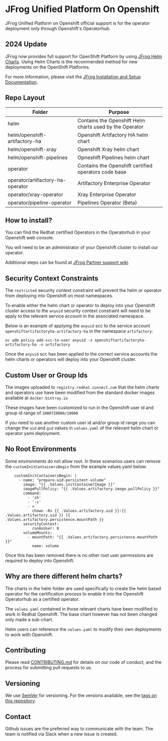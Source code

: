 # JFrog Unified Platform On Openshift 

JFrog Unified Platform on Openshift official support is for the operator deployment only through Openshift's Operatorhub.

## 2024 Update

JFrog now provides full support for OpenShift Platform by using [JFrog Helm Charts](https://github.com/jfrog/charts/tree/master/stable). 
Using Helm Charts is the recommended method for new deployments on the OpenShift Platforms.

For more information, please visit the [JFrog Installation and Setup Documentation](https://jfrog.com/help/r/jfrog-installation-setup-documentation/ha-installation-on-openshift-using-artifactory-chart).

## Repo Layout

| Folder                          | Purpose                                                 |
|---------------------------------|---------------------------------------------------------|
| helm                            | Contains the Openshift Helm charts used by the Operator |
| helm/openshift-artifactory-ha   | Openshift Artifactory HA helm chart                     |
| helm/openshift-xray             | Openshift Xray helm chart                               |
| helm/openshift-pipelines        | Opneshift Pipelines helm chart                          | 
| operator                        | Contains the Openshift certified operators code base    |
| operator/artifactory-ha-operator| Artifactory Enterprise Operator                         |
| operator/xray-operator          | Xray Enterprise Operator                                |
| operator/pipeline-operator      | Pipelines Operator (Beta)                               |

## How to install?

You can find the Redhat certified Operators in the Operatorhub in your Openshift web console.

You will need to be an administrator of your Openshift cluster to install our operator.

Additional steps can be found at [JFrog Partner support wiki](https://www.jfrog.com/confluence/display/JFROG/JFrog+Partner+Integrations#JFrogPartnerIntegrations-redhatopenshift]).

## Security Context Constraints

The `restricted` security context constraint will prevent the helm or operator from deploying into Openshift on most namespaces.

To enable either the helm chart or operator to deploy into your Openshift cluster access to the `anyuid` security context constraint will need to be apply to the relevant service account in the associated namespace.

Below is an example of applying the `anyuid` scc to the service account `openshiftartifactoryha-artifactory-ha` in the namespace `artifactory`:

`oc adm policy add-scc-to-user anyuid -z openshiftartifactoryha-artifactory-ha -n artifactory`

Once the `anyuid` scc has been applied to the correct service accounts the helm charts or operators will deploy into your Openshift cluster.

## Custom User or Group Ids

The images uploaded to `registry.redhat.connect.com` that the helm charts and operators use have been modified from the standard docker images available at `docker.bintray.io`

These images have been customized to run in the Openshift user id and group id range of `1000720000/10000`

If you need to use another custom user id and/or group id range you can change the `uid` and `gid` values in `values.yaml` of the relevant helm chart or operator yaml deployment.

## No Root Environments

Some environments do not allow root. In these scenarios users can remove the `customInitContainersBegin` from the example values.yaml below:

````text
    customInitContainersBegin: |
      - name: "prepare-uid-persistent-volume"
        image: "{{ .Values.initContainerImage }}"
        imagePullPolicy: "{{ .Values.artifactory.image.pullPolicy }}"
        command:
          - 'sh'
          - '-c'
          - >
            chown -Rv {{ .Values.artifactory.uid }}:{{ .Values.artifactory.uid }} {{ .Values.artifactory.persistence.mountPath }}
        securityContext:
            runAsUser: 0
        volumeMounts:
          - mountPath: "{{ .Values.artifactory.persistence.mountPath }}"
            name: volume
````

Once this has been removed there is no other root user permissions are required to deploy into Openshift.

## Why are there different helm charts?

The charts in the helm folder are used specifically to create the helm based operator for the certification process to enable it into the Openshift Operatorhub as a certified operator.

The `values.yaml` contained in those relevant charts have been modified to work in Redhat Openshift. The base chart however has not been changed only made a sub-chart.

Helm users can reference the `values.yaml` to modify their own deployments to work with Openshift.

## Contributing
Please read [CONTRIBUTING.md](JFrog-Cloud-Installers/Openshift4/CONTRIBUTING.md) for details on our code of conduct, and the process for submitting pull requests to us.

## Versioning
We use [SemVer](http://semver.org/) for versioning. For the versions available, see the [tags on this repository](https://github.com/jfrog/JFrog-Cloud-Installers/tags).

## Contact

Github issues are the preferred way to communicate with the team. The team is notified via Slack when a new issue is created.
